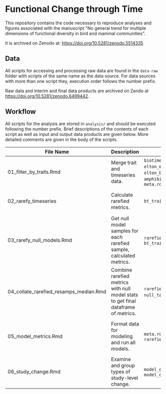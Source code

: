 # Functional Change through Time
This repository contains the code necessary to reproduce analyses and figures associated with the manuscript "No general trend for multiple dimensions of functional diversity in bird and mammal communities".

It is archived on Zenodo at: https://doi.org/10.5281/zenodo.5514335

## Data

All scripts for accessing and processing raw data are found in the `data-raw` folder with scripts of the same name as the data source. For data sources with more than one script they, execution order follows the number prefix. 

Raw data and interim and final data products are archived on Zendo at https://doi.org/10.5281/zenodo.6499442. 

## Workflow

All scripts for the analysis are stored in `analysis/` and should be executed following the number prefix. Brief descriptions of the contents of each script as well as input and output data products are given below. More detailed comments are given in the body of the scripts.

File Name | Description | Input | Output
--------- | ----------- | ----- | ------
01_filter_by_traits.Rmd | Merge trait and timeseries data. | `biotime_data.rda`, `elton_mamm.rda`, `elton_bird.rda`, `amphibio.rda`, `meta.rda` | `bt_traitfiltered.rda`, `trait_ref.rda`
02_rarefy_timeseries| Calculate rarefied metrics. | `bt_traitfiltered.Rmd` | samples and metrics in `rarefied_metrics/` and `rarefied_samples/`, (file for each sample)
03_rarefy_null_models.Rmd | Get null model samples for each rarefied sample, calculated metrics. | `rarefied_samples/`, `bt_traitfiltered.Rmd` | `null_table.Rmd`
04_collate_rarefied_resamps_median.Rmd | Combine rarefied metrics with null model stats to get final dataframe of metrics. | `rarefied_metrics/`, `null_table.rda`, | `rarefied_metrics.rda`
05_model_metrics.Rmd | Format data for modeling and run all models. | `meta.rda`, `rarefied_metrics.rda` | `model_data.rda`, `meta_clean.rda`, `metric_model_table.rda`, `indv_mod_table.rda`, `model_output.rda`, `sensitivity_output.rda`
06_study_change.Rmd | Examine and group types of study-level change. | `model_output.rda`, `model_data.rda`| `change_group_ses_desc.rda`
